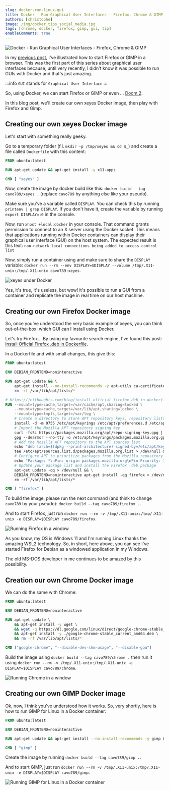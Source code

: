 ```yaml
---
slug: docker-run-linux-gui
title: Docker - Run Graphical User Interfaces - Firefox, Chrome & GIMP
authors: [christophe]
image: /img/docker_tips_social_media.jpg
tags: [chrome, docker, firefox, gimp, gui, tip]
enableComments: true
---
```

<!-- cspell:ignore xeyes,xhost,dearmor,dpkg,favourite -->
![Docker - Run Graphical User Interfaces - Firefox, Chrome & GIMP](/img/docker_tips_banner.jpg)

In my [previous post](/blog/docker-gui-in-browser), I've illustrated how to start Firefox or GIMP in a browser. This was the first part of this series about graphical user interfaces because, until very recently, I didn't know it was possible to run GUIs with Docker and that's just amazing.

:::info `GUI` stands for `Graphical User Interface`
:::

So, using Docker, we can start Firefox or GIMP or even ... [Doom 2](https://hub.docker.com/r/classiccontainers/doom2).


In this blog post, we'll create our own xeyes Docker image, then play with Firefox and Gimp.

<!-- truncate -->

## Creating our own xeyes Docker image

Let's start with something really geeky.

Go to a temporary folder (f.i. `mkdir -p /tmp/xeyes && cd $_`) and create a file called `Dockerfile` with this content:

```Dockerfile
FROM ubuntu:latest

RUN apt-get update && apt-get install -y x11-apps

CMD [ "xeyes" ]
```

Now, create the image by docker build like this: `docker build --tag cavo789/xeyes .` (replace `cavo789` by anything else like your pseudo).

Make sure you've a variable called `DISPLAY`. You can check this by running `printenv | grep DISPLAY`. If you don't have it, create the variable by running `export DISPLAY=:0` in the console.

Now, run `xhost +local:docker` in your console. That command grants permission to connect to an X server using the Docker socket. This means that applications running within Docker containers can display their graphical user interface (GUI) on the host system. The expected result is this text: `non-network local connections being added to access control list` 

Now, simply run a container using and make sure to share the `DISPLAY` variable: `docker run --rm --env DISPLAY=$DISPLAY --volume /tmp/.X11-unix:/tmp/.X11-unix cavo789:xeyes`.

![xeyes under Docker](./images/xeyes_in_docker.png)

Yes, it's true, it's useless, but wow! it's possible to run a GUI from a container and replicate the image in real time on our host machine.

## Creating our own Firefox Docker image

So, once you've understood the very basic example of xeyes, you can think out-of-the-box: which GUI can I install using Docker.

Let's try Firefox... By using my favourite search engine, I've found this post: [Install Official Firefox .deb in Dockerfile](https://jetthoughts.com/blog/install-official-firefox-deb-in-dockerfile-docker-devops/).

In a Dockerfile and with small changes, this give this:

```Dockerfile
FROM ubuntu:latest

ENV DEBIAN_FRONTEND=noninteractive

RUN apt-get update && \
    apt-get install --no-install-recommends -y apt-utils ca-certificates curl gpg && \
    rm -rf /var/lib/apt/lists/*

# https://jetthoughts.com/blog/install-official-firefox-deb-in-dockerfile-docker-devops/
RUN --mount=type=cache,target=/var/cache/apt,sharing=locked \
    --mount=type=cache,target=/var/lib/apt,sharing=locked \
    --mount=type=tmpfs,target=/var/log \
    # Create a directory to store APT repository keys, repository lists, and preferences if they don't exist
    install -d -m 0755 /etc/apt/keyrings /etc/apt/preferences.d /etc/apt/sources.list.d > /dev/null && \
    # Import the Mozilla APT repository signing key
    curl -fsSL https://packages.mozilla.org/apt/repo-signing-key.gpg |  \
    gpg --dearmor --no-tty -o /etc/apt/keyrings/packages.mozilla.org.gpg > /dev/null && \
    # Add the Mozilla APT repository to the APT sources list
    echo "deb [arch=$(dpkg --print-architecture) signed-by=/etc/apt/keyrings/packages.mozilla.org.gpg] https://packages.mozilla.org/apt mozilla main" |  \
    tee /etc/apt/sources.list.d/packages.mozilla.org.list > /dev/null && \
    # Configure APT to prioritize packages from the Mozilla repository
    echo "Package: *\nPin: origin packages.mozilla.org\nPin-Priority: 1000\n\n" | tee /etc/apt/preferences.d/mozilla > /dev/null && \
    # Update your package list and install the Firefox .deb package
    apt-get update -qq > /dev/null && \
    DEBIAN_FRONTEND=noninteractive apt-get install -qq firefox > /dev/null && \
    rm -rf /var/lib/apt/lists/*

CMD [ "firefox" ]
```

To build the image, please run the next command (and think to change `cavo789` by your pseudo): `docker build --tag cavo789/firefox .`.

And to start Firefox, just run `docker run --rm -v /tmp/.X11-unix:/tmp/.X11-unix -e DISPLAY=$DISPLAY cavo789/firefox`.

![Running Firefox in a window](./images/firefox.png)

As you know, my OS is Windows 11 and I'm running Linux thanks the amazing WSL2 technology. So, in short, here above, you can see I've started Firefox for Debian as a windowed application in my Windows. 

The old MS-DOS developer in me continues to be amazed by this possibility.

## Creation our own Chrome Docker image

We can do the same with Chrome:

```Dockerfile
FROM ubuntu:latest

ENV DEBIAN_FRONTEND=noninteractive

RUN apt-get update \
    && apt-get install -y wget \
    && wget -q https://dl.google.com/linux/direct/google-chrome-stable_current_amd64.deb \
    && apt-get install -y ./google-chrome-stable_current_amd64.deb \
    && rm -rf /var/lib/apt/lists/*

CMD ["google-chrome", "--disable-dev-shm-usage", "--disable-gpu"]
```

Build the image using `docker build --tag cavo789/chrome .` then run it using `docker run --rm -v /tmp/.X11-unix:/tmp/.X11-unix -e DISPLAY=$DISPLAY cavo789/chrome`.


![Running Chrome in a window](./images/chrome.png)

## Creating our own GIMP Docker image

Ok, now, I think you've understood how it works. So, very shortly, here is how to run GIMP for Linux in a Docker container:

```Dockerfile
FROM ubuntu:latest

ENV DEBIAN_FRONTEND=noninteractive

RUN apt-get update && apt-get install --no-install-recommends -y gimp && rm -rf /var/lib/apt/lists/*

CMD [ "gimp" ]
```

Create the image by running `docker build --tag cavo789/gimp .`.

And to start GIMP, just run `docker run --rm -v /tmp/.X11-unix:/tmp/.X11-unix -e DISPLAY=$DISPLAY cavo789/gimp`.

![Running GIMP for Linux in a Docker container](./images/gimp.png)